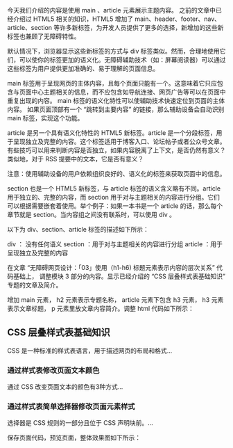 今天我们介绍的内容是使用 main 、article 元素展示主题内容。 之前的文章中已经介绍过 HTML5 相关的知识，HTML5 增加了 main、header、footer、nav、article、section 等许多新标签，为开发人员提供了更多的选择，新增加的这些新标签也兼顾了无障碍特性。 

默认情况下，浏览器显示这些新标签的方式与 div 标签类似。然而，合理地使用它们，可以使你的标签更加的语义化。无障碍辅助技术（如：屏幕阅读器）可以通过这些标签为用户提供更加准确的、易于理解的页面信息。

main 标签用于呈现网页的主体内容，且每个页面只能有一个。这意味着它只应包含与页面中心主题相关的信息，而不应包含如导航连接、网页广告等可以在页面中重复出现的内容。 main 标签的语义化特性可以使辅助技术快速定位到页面的主体内容。 如果页面顶部有一个 “跳转到主要内容” 的链接，那么辅助设备会自动识别 main 标签，实现这个功能。


article 是另一个具有语义化特性的 HTML5 新标签。article 是一个分段标签，用于呈现独立及完整的内容。这个标签适用于博客入口、论坛帖子或者公众号文章。 有些技巧可以用来判断内容是否独立，如果内容脱离了上下文，是否仍然有意义？类似地，对于 RSS 提要中的文本，它是否有意义？ 

注意：使用辅助设备的用户依赖组织良好的、语义化的标签来获取页面中的信息。 

section 也是一个 HTML5 新标签，与 article 标签的语义含义略有不同。article 用于独立的、完整的内容，而 section 用于对与主题相关的内容进行分组。它们可以根据需要嵌套着使用。举个例子：如果一本书是一个 article 的话，那么每个章节就是 section。当内容组之间没有联系时，可以使用 div 。

以下为 div、section、article 标签的描述如下所示：

div ：    没有任何语义
section ：用于对与主题相关的内容进行分组
article ：用于呈现独立及完整的内容


在文章 “无障碍网页设计：「03」使用（h1-h6) 标题元素表示内容的层次关系” 代码基础上， 调整模块 3 部分的内容。显示已经介绍的 “CSS 层叠样式表基础知识” 专题的文章及简介。

增加 main 元素， h2 元素表示专题名称， article 元素下包含 h3 元素， h3 元素表示文章标题， p 元素里放文章内容简介。调整 html 代码如下所示：

<main>
  <div>
    <h2>CSS 层叠样式表基础知识</h2>
    <p>CSS 是一种标准的样式表语言，用于描述网页的布局和格式...</p>
  </div>
  <article>
    <h3>通过样式表修改页面文本颜色</h3>
    <p>通过 CSS 改变页面文本的颜色有3种方式...</p>
  </article>

  <article>
    <h3>通过样式表简单选择器修改页面元素样式</h3>
    <p>选择器是 CSS 规则的一部分且位于 CSS 声明块前。...</p>
  </article>
</main>

保存页面代码，预览页面，整体效果图如下所示：


